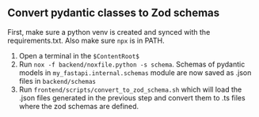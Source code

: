 ## Convert pydantic classes to Zod schemas

First, make sure a python venv is created and synced with
the requirements.txt. Also make sure `npx` is in PATH.

1. Open a terminal in the `$ContentRoot$`
2. Run `nox -f backend/noxfile.python -s schema`. Schemas of pydantic
   models in `my_fastapi.internal.schemas` module are now
   saved as .json files in `backend/schemas`
3. Run `frontend/scripts/convert_to_zod_schema.sh` which will
   load the .json files generated in the previous step and
   convert them to .ts files where the zod schemas are defined.